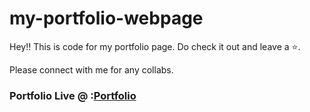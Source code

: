 # my-portfolio-webpage

Hey!! This is code for my portfolio page. Do check it out and leave a ⭐.

Please connect with me for any collabs.

### Portfolio Live @ :[Portfolio](https://k96white.github.io/my-portfolio-webpage/) 
 

